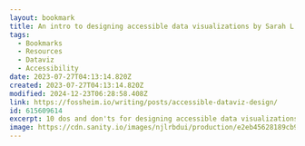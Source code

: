 ```yaml
---
layout: bookmark
title: An intro to designing accessible data visualizations by Sarah L. Fossheim
tags:
  - Bookmarks
  - Resources
  - Dataviz
  - Accessibility
date: 2023-07-27T04:13:14.820Z
created: 2023-07-27T04:13:14.820Z
modified: 2024-12-23T06:28:58.408Z
link: https://fossheim.io/writing/posts/accessible-dataviz-design/
id: 615609614
excerpt: 10 dos and don'ts for designing accessible data visualizations, including real-life examples and resources
image: https://cdn.sanity.io/images/njlrbdui/production/e2eb45628189cb9320c73b6fc9fdf2114148dc92-2024x1012.png?w=1600
---
```

